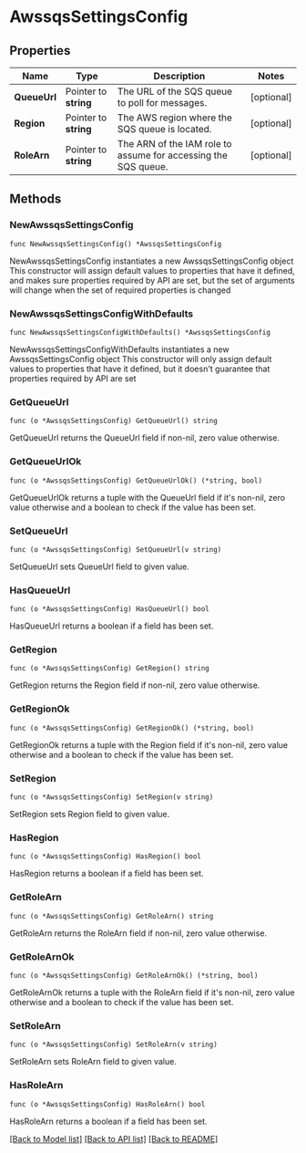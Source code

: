 # AwssqsSettingsConfig

## Properties

Name | Type | Description | Notes
------------ | ------------- | ------------- | -------------
**QueueUrl** | Pointer to **string** | The URL of the SQS queue to poll for messages. | [optional] 
**Region** | Pointer to **string** | The AWS region where the SQS queue is located. | [optional] 
**RoleArn** | Pointer to **string** | The ARN of the IAM role to assume for accessing the SQS queue. | [optional] 

## Methods

### NewAwssqsSettingsConfig

`func NewAwssqsSettingsConfig() *AwssqsSettingsConfig`

NewAwssqsSettingsConfig instantiates a new AwssqsSettingsConfig object
This constructor will assign default values to properties that have it defined,
and makes sure properties required by API are set, but the set of arguments
will change when the set of required properties is changed

### NewAwssqsSettingsConfigWithDefaults

`func NewAwssqsSettingsConfigWithDefaults() *AwssqsSettingsConfig`

NewAwssqsSettingsConfigWithDefaults instantiates a new AwssqsSettingsConfig object
This constructor will only assign default values to properties that have it defined,
but it doesn't guarantee that properties required by API are set

### GetQueueUrl

`func (o *AwssqsSettingsConfig) GetQueueUrl() string`

GetQueueUrl returns the QueueUrl field if non-nil, zero value otherwise.

### GetQueueUrlOk

`func (o *AwssqsSettingsConfig) GetQueueUrlOk() (*string, bool)`

GetQueueUrlOk returns a tuple with the QueueUrl field if it's non-nil, zero value otherwise
and a boolean to check if the value has been set.

### SetQueueUrl

`func (o *AwssqsSettingsConfig) SetQueueUrl(v string)`

SetQueueUrl sets QueueUrl field to given value.

### HasQueueUrl

`func (o *AwssqsSettingsConfig) HasQueueUrl() bool`

HasQueueUrl returns a boolean if a field has been set.

### GetRegion

`func (o *AwssqsSettingsConfig) GetRegion() string`

GetRegion returns the Region field if non-nil, zero value otherwise.

### GetRegionOk

`func (o *AwssqsSettingsConfig) GetRegionOk() (*string, bool)`

GetRegionOk returns a tuple with the Region field if it's non-nil, zero value otherwise
and a boolean to check if the value has been set.

### SetRegion

`func (o *AwssqsSettingsConfig) SetRegion(v string)`

SetRegion sets Region field to given value.

### HasRegion

`func (o *AwssqsSettingsConfig) HasRegion() bool`

HasRegion returns a boolean if a field has been set.

### GetRoleArn

`func (o *AwssqsSettingsConfig) GetRoleArn() string`

GetRoleArn returns the RoleArn field if non-nil, zero value otherwise.

### GetRoleArnOk

`func (o *AwssqsSettingsConfig) GetRoleArnOk() (*string, bool)`

GetRoleArnOk returns a tuple with the RoleArn field if it's non-nil, zero value otherwise
and a boolean to check if the value has been set.

### SetRoleArn

`func (o *AwssqsSettingsConfig) SetRoleArn(v string)`

SetRoleArn sets RoleArn field to given value.

### HasRoleArn

`func (o *AwssqsSettingsConfig) HasRoleArn() bool`

HasRoleArn returns a boolean if a field has been set.


[[Back to Model list]](../README.md#documentation-for-models) [[Back to API list]](../README.md#documentation-for-api-endpoints) [[Back to README]](../README.md)


